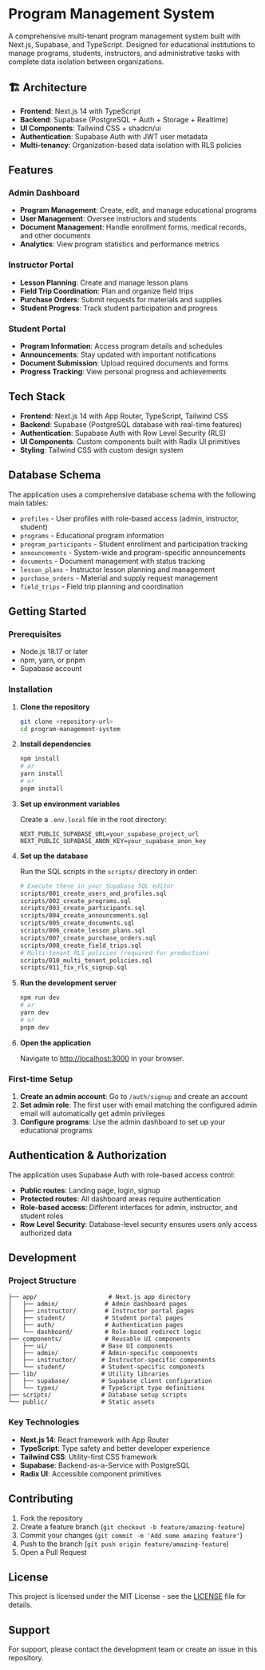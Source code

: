# Program Management System

A comprehensive multi-tenant program management system built with Next.js, Supabase, and TypeScript. Designed for educational institutions to manage programs, students, instructors, and administrative tasks with complete data isolation between organizations.

## 🏗️ Architecture

- **Frontend**: Next.js 14 with TypeScript
- **Backend**: Supabase (PostgreSQL + Auth + Storage + Realtime)
- **UI Components**: Tailwind CSS + shadcn/ui
- **Authentication**: Supabase Auth with JWT user metadata
- **Multi-tenancy**: Organization-based data isolation with RLS policies

## Features

### Admin Dashboard
- **Program Management**: Create, edit, and manage educational programs
- **User Management**: Oversee instructors and students
- **Document Management**: Handle enrollment forms, medical records, and other documents
- **Analytics**: View program statistics and performance metrics

### Instructor Portal
- **Lesson Planning**: Create and manage lesson plans
- **Field Trip Coordination**: Plan and organize field trips
- **Purchase Orders**: Submit requests for materials and supplies
- **Student Progress**: Track student participation and progress

### Student Portal
- **Program Information**: Access program details and schedules
- **Announcements**: Stay updated with important notifications
- **Document Submission**: Upload required documents and forms
- **Progress Tracking**: View personal progress and achievements

## Tech Stack

- **Frontend**: Next.js 14 with App Router, TypeScript, Tailwind CSS
- **Backend**: Supabase (PostgreSQL database with real-time features)
- **Authentication**: Supabase Auth with Row Level Security (RLS)
- **UI Components**: Custom components built with Radix UI primitives
- **Styling**: Tailwind CSS with custom design system

## Database Schema

The application uses a comprehensive database schema with the following main tables:

- `profiles` - User profiles with role-based access (admin, instructor, student)
- `programs` - Educational program information
- `program_participants` - Student enrollment and participation tracking
- `announcements` - System-wide and program-specific announcements
- `documents` - Document management with status tracking
- `lesson_plans` - Instructor lesson planning and management
- `purchase_orders` - Material and supply request management
- `field_trips` - Field trip planning and coordination

## Getting Started

### Prerequisites

- Node.js 18.17 or later
- npm, yarn, or pnpm
- Supabase account

### Installation

1. **Clone the repository**
   ```bash
   git clone <repository-url>
   cd program-management-system
   ```

2. **Install dependencies**
   ```bash
   npm install
   # or
   yarn install
   # or
   pnpm install
   ```

3. **Set up environment variables**
   
   Create a `.env.local` file in the root directory:
   ```env
   NEXT_PUBLIC_SUPABASE_URL=your_supabase_project_url
   NEXT_PUBLIC_SUPABASE_ANON_KEY=your_supabase_anon_key
   ```

4. **Set up the database**
   
   Run the SQL scripts in the `scripts/` directory in order:
   ```bash
   # Execute these in your Supabase SQL editor
   scripts/001_create_users_and_profiles.sql
   scripts/002_create_programs.sql
   scripts/003_create_participants.sql
   scripts/004_create_announcements.sql
   scripts/005_create_documents.sql
   scripts/006_create_lesson_plans.sql
   scripts/007_create_purchase_orders.sql
   scripts/008_create_field_trips.sql
   # Multi-tenant RLS policies (required for production)
   scripts/010_multi_tenant_policies.sql
   scripts/011_fix_rls_signup.sql
   ```

5. **Run the development server**
   ```bash
   npm run dev
   # or
   yarn dev
   # or
   pnpm dev
   ```

6. **Open the application**
   
   Navigate to [http://localhost:3000](http://localhost:3000) in your browser.

### First-time Setup

1. **Create an admin account**: Go to `/auth/signup` and create an account
2. **Set admin role**: The first user with email matching the configured admin email will automatically get admin privileges
3. **Configure programs**: Use the admin dashboard to set up your educational programs

## Authentication & Authorization

The application uses Supabase Auth with role-based access control:

- **Public routes**: Landing page, login, signup
- **Protected routes**: All dashboard areas require authentication
- **Role-based access**: Different interfaces for admin, instructor, and student roles
- **Row Level Security**: Database-level security ensures users only access authorized data

## Development

### Project Structure

```
├── app/                    # Next.js app directory
│   ├── admin/             # Admin dashboard pages
│   ├── instructor/        # Instructor portal pages
│   ├── student/           # Student portal pages
│   ├── auth/              # Authentication pages
│   └── dashboard/         # Role-based redirect logic
├── components/            # Reusable UI components
│   ├── ui/               # Base UI components
│   ├── admin/            # Admin-specific components
│   ├── instructor/       # Instructor-specific components
│   └── student/          # Student-specific components
├── lib/                  # Utility libraries
│   ├── supabase/         # Supabase client configuration
│   └── types/            # TypeScript type definitions
├── scripts/              # Database setup scripts
└── public/               # Static assets
```

### Key Technologies

- **Next.js 14**: React framework with App Router
- **TypeScript**: Type safety and better developer experience
- **Tailwind CSS**: Utility-first CSS framework
- **Supabase**: Backend-as-a-Service with PostgreSQL
- **Radix UI**: Accessible component primitives

## Contributing

1. Fork the repository
2. Create a feature branch (`git checkout -b feature/amazing-feature`)
3. Commit your changes (`git commit -m 'Add some amazing feature'`)
4. Push to the branch (`git push origin feature/amazing-feature`)
5. Open a Pull Request

## License

This project is licensed under the MIT License - see the [LICENSE](LICENSE) file for details.

## Support

For support, please contact the development team or create an issue in this repository.